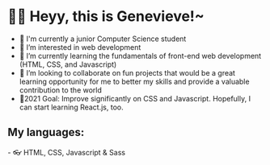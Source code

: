 <h1>👋😁 Heyy, this is Genevieve!~</h1>

- 🎒 I'm currently a junior Computer Science student
- 👀 I’m interested in web development
- 🌱 I’m currently learning the fundamentals of front-end web development (HTML, CSS, and Javascript)
- 💞️ I’m looking to collaborate on fun projects that would be a great learning opportunity for me to better my skills and provide a valuable contribution to the world
- 💛2021 Goal: Improve significantly on CSS and Javascript. Hopefully, I can start learning React.js, too.

<h2>My languages: </h2>
- 👓 HTML, CSS, Javascript & Sass
